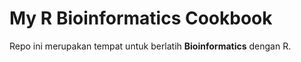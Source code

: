 # My R Bioinformatics Cookbook
Repo ini merupakan tempat untuk berlatih **Bioinformatics** dengan R.
